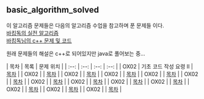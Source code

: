 ## basic_algorithm_solved

이 알고리즘 문제들은 다음의 알고리즘 수업을 참고하며 푼 문제들 이다.  
[바킹독의 실전 알고리즘](https://blog.encrypted.gg/category/%EA%B0%95%EC%A2%8C/%EC%8B%A4%EC%A0%84%20%EC%95%8C%EA%B3%A0%EB%A6%AC%EC%A6%98)  
[바킹독님의 c++ 문제 및 코드](https://github.com/encrypted-def/basic-algo-lecture)   

원래 문제들의 해설은 c++로 되어있지만 java로 풀어보는 중...


| 목차 | 목록 | 문제 위치 |
| :--: | :--: | :--: | :--: |
| OX02 | 기초 코드 작성 요령 II | [목차](https://github.com/sora0319/basic_algorithm_solved/tree/main/basic_codeII) |
| OX02 |  | [목차]() |
| OX02 |  | [목차]() |
| OX02 |  | [목차]() |
| OX02 |  | [목차]() |
| OX02 |  | [목차]() |
| OX02 |  | [목차]() |
| OX02 |  | [목차]() |
| OX02 |  | [목차]() |
| OX02 |  | [목차]() |
| OX02 |  | [목차]() |
| OX02 |  | [목차]() |
| OX02 |  | [목차]() |